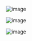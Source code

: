 ![image](https://github.com/vxsetup/vxdemo/assets/146210764/9c012adf-bb58-4abb-8e8d-0b9438cbf39c)


![image](https://github.com/vxsetup/vxdemo/assets/146210764/b4c414d8-8c86-4a60-b6a7-3f7ba9165394)



![image](https://github.com/vxsetup/vxdemo/assets/146210764/91880206-df6a-46db-b639-da448a67c214)
